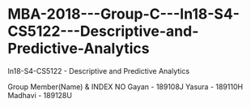 # MBA-2018---Group-C---In18-S4-CS5122---Descriptive-and-Predictive-Analytics
 In18-S4-CS5122 - Descriptive and Predictive Analytics


Group Member(Name) & INDEX NO
Gayan - 189108J
Yasura - 189110H
Madhavi - 189128U
